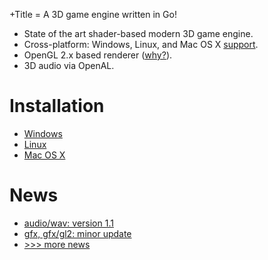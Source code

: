 +Title = A 3D game engine written in Go!

* State of the art shader-based modern 3D game engine.
* Cross-platform: Windows, Linux, and Mac OS X [support](/doc/platform-support.html).
* OpenGL 2.x based renderer ([why?](/doc/faq.html#why-opengl-2)).
* 3D audio via OpenAL.

# Installation

* [Windows](/doc/install/windows.html)
* [Linux](/doc/install/linux.html)
* [Mac OS X](/doc/install/osx.html)

# News

* [audio/wav: version 1.1](/news/2014/audio-wav-version-1-1.html)
* [gfx, gfx/gl2: minor update](/news/2014/gfx-gfx-gl2-minor-update.html)
* [>>> more news](/news/)

